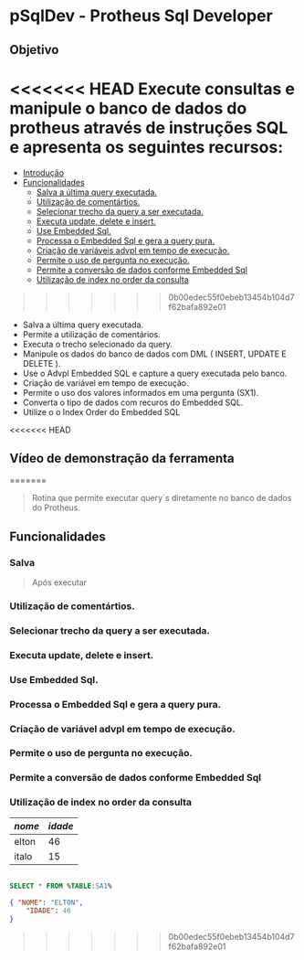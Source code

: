 # pSqlDev - Protheus Sql Developer

## Objetivo

<<<<<<< HEAD
Execute consultas e manipule o banco de dados do protheus através de instruções SQL e apresenta os seguintes recursos:
=======
- [Introdução](#Introdução)
- [Funcionalidades](#Funcionalidades)
  - [Salva a última query executada.](#Salva)
  - [Utilização de comentártios.](#Utilização_de_comentártios.)
  - [Selecionar trecho da query a ser executada.](#Selecionar_trecho_da_query_a_ser_executada.)
  - [Executa update, delete e insert.](#Executa_update,_delete_e_insert.)
  - [Use Embedded Sql.](#Use_Embedded_Sql.)
  - [Processa o Embedded Sql e gera a query pura.](#Processa_o_Embedded_Sql_e_gera_a_query_pura.)
  - [Criação de variáveis advpl em tempo de execução.](#Criação_de_variáveis_advpl_em_tempo_de_execução.)
  - [Permite o uso de pergunta no execução.](#Permite_o_uso_de_pergunta_no_execução.)
  - [Permite a conversão de dados conforme Embedded Sql](#Permite_a_conversão_de_dados_conforme_Embedded_Sql)
  - [Utilização de index no order da consulta](#Utilização_de_index_no_order_da_consulta)
>>>>>>> 0b00edec55f0ebeb13454b104d7f62bafa892e01

* Salva a última query executada.
* Permite a utilização de comentários.
* Executa o trecho selecionado da query.
* Manipule os dados do banco de dados com DML ( INSERT, UPDATE E DELETE ).
* Use o Advpl Embedded SQL e capture a query executada pelo banco.
* Criação de variável em tempo de execução.
* Permite o uso dos valores informados em uma pergunta (SX1).
* Converta o tipo de dados com recuros do Embedded SQL.
* Utilize o o Index Order do Embedded SQL

<<<<<<< HEAD
## Vídeo de demonstração da ferramenta
=======
> Rotina que permite executar query´s diretamente no banco de dados do Protheus.

## Funcionalidades

### Salva

> Após executar 

### Utilização de comentártios.

### Selecionar trecho da query a ser executada.

### Executa update, delete e insert.

### Use Embedded Sql.

### Processa o Embedded Sql e gera a query pura.

### Criação de variável advpl em tempo de execução.

### Permite o uso de pergunta no execução.

### Permite a conversão de dados conforme Embedded Sql

### Utilização de index no order da consulta

| *nome* | *idade* |
| - | - |
| elton | 46 |
| italo | 15 |

```sql

SELECT * FROM %TABLE:SA1%

```

```json
{ "NOME": "ELTON",
	"IDADE": 46
}

```
>>>>>>> 0b00edec55f0ebeb13454b104d7f62bafa892e01
